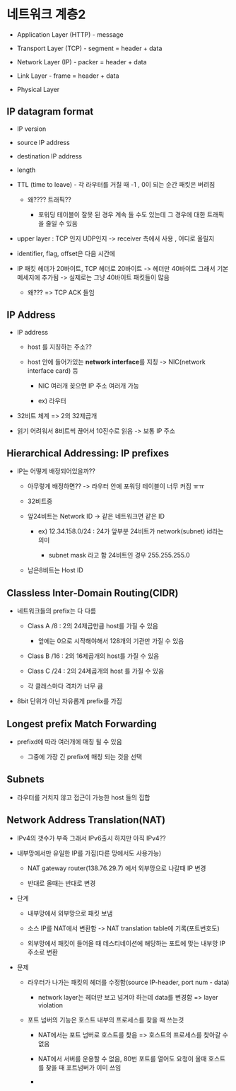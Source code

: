 # 네트워크 계층2

- Application Layer (HTTP)  - message

- Transport Layer (TCP) - segment = header + data

- Network Layer (IP) - packer = header + data

- Link Layer - frame = header + data

- Physical Layer

## IP datagram format

- IP version

- source IP address

- destination IP address

- length

- TTL (time to leave) - 각 라우터를 거칠 때 -1 , 0이 되는 순간 패킷은 버려짐 
  
  - 왜???? 트래픽??
    
    - 포워딩 테이블이 잘못 된 경우 계속 돌 수도 있는데 그 경우에 대한 트래픽을 줄일 수 있음

- upper layer : TCP 인지 UDP인지 -> receiver 측에서 사용 , 어디로 올릴지

- identifier, flag, offset은 다음 시간에

- IP 패킷 헤더가 20바이트, TCP 헤더로 20바이트 -> 헤더만 40바이트 그래서 기본 메세지에 추가됨 -> 실제로는 그냥 40바이트 패킷들이 많음
  
  - 왜??? => TCP ACK 들임

## IP Address

- IP address
  
  - host 를 지칭하는 주소??
  
  - host 안에 들어가있는 **network interface**를 지칭 -> NIC(network interface card) 등
    
    - NIC 여러개 꽂으면 IP 주소 여러개 가능
    
    - ex) 라우터

- 32비트 체계 => 2의 32제곱개

- 읽기 어려워서 8비트씩 끊어서 10진수로 읽음 -> 보통 IP 주소

## Hierarchical Addressing: IP prefixes

- IP는 어떻게 배정되어있을까??
  
  - 아무렇게 배정하면?? -> 라우터 안에 포워딩 테이블이 너무 커짐 ㅠㅠ
  
  -  32비트중
    
    - 앞24비트는 Network ID -> 같은 네트워크면 같은 ID      
      
      - ex) 12.34.158.0/24 : 24가 앞부분 24비트가 network(subnet) id라는 의미
        
        - subnet mask 라고 함 24비트인 경우 255.255.255.0
    
    - 남은8비트는 Host ID

## Classless Inter-Domain Routing(CIDR)

- 네트워크들의 prefix는 다 다름
  
  - Class A /8 : 2의 24제곱만큼 host를 가질 수 있음
    
    - 앞에는 0으로 시작해야해서 128개의 기관만 가질 수 있음
  
  - Class B /16 : 2의 16제곱개의 host를 가질 수 있음
  
  - Class C /24 : 2의 24제곱개의 host 를 가질 수 있음
  
  - 각 클래스마다 격차가 너무 큼

- 8bit 단위가 아닌 자유롭게 prefix를 가짐

## Longest prefix Match Forwarding

- prefixd에 따라 여러개에 매칭 될 수 있음
  
  - 그중에 가장 긴 prefix에 매칭 되는 것을 선택

## Subnets

- 라우터를 거치지 않고 접근이 가능한 host 들의 집합



## Network Address Translation(NAT)

- IPv4의 갯수가 부족 그래서 IPv6출시 하지만 아직 IPv4?? 

- 내부망에서만 유일한 IP를 가짐(다른 망에서도 사용가능)
  
  - NAT gateway router(138.76.29.7) 에서 외부망으로 나갈때 IP 변경 
  
  - 반대로 올때는 반대로 변경

- 단계
  
  - 내부망에서 외부망으로 패킷 보냄
  
  - 소스 IP를 NAT에서 변환함 -> NAT translation table에 기록(포트번호도)
  
  - 외부망에서 패킷이 들어올 때 데스티네이션에 해당하는 포트에 맞는 내부망 IP 주소로 변환

- 문제 
  
  - 라우터가 나가는 패킷의 헤더를 수정함(source IP-header, port num - data)
    
    - network layer는 헤더만 보고 넘겨야 하는데 data를 변경함 => layer violation
  
  - 포트 넘버의 기능은 호스트 내부의 프로세스를 찾을 때 쓰는것
    
    - NAT에서는 포트 넘버로 호스트를 찾음 => 호스트의 프로세스를 찾아갈 수 없음
    
    - NAT에서 서버를 운용할 수 없음, 80번 포트를 열어도 요청이 올때 호스트를 찾을 때 포트넘버가 이미 쓰임
    
    - 
